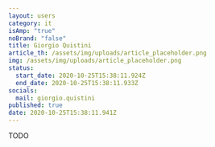 ```yaml
---
layout: users
category: it
isAmp: "true"
noBrand: "false"
title: Giorgio Quistini
article_th: /assets/img/uploads/article_placeholder.png
img: /assets/img/uploads/article_placeholder.png
status:
  start_date: 2020-10-25T15:38:11.924Z
  end_date: 2020-10-25T15:38:11.933Z
socials:
  mail: giorgio.quistini
published: true
date: 2020-10-25T15:38:11.941Z
---
```

TODO
